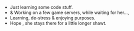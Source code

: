 - Just learning some code stuff. 
- & Working on a few game servers, while waiting for her...,
- Learning, de-stress & enjoying purposes.
- Hope , she stays there for a little longer shawt.

<!---
SteveNotFoundS/SteveNotFoundS is a ✨ special ✨ repository because its `README.md` (this file) appears on your GitHub profile.
You can click the Preview link to take a look at your changes.
--->
